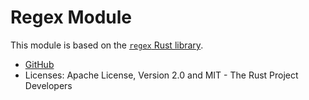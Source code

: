 # Regex Module

This module is based on the [`regex` Rust library](https://docs.rs/regex).

- [GitHub](https://github.com/rust-lang/regex)
- Licenses: Apache License, Version 2.0 and MIT - The Rust Project Developers
